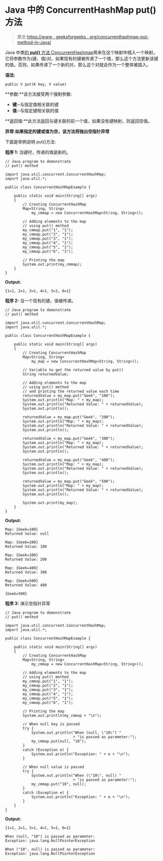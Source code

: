 # Java 中的 ConcurrentHashMap put()方法

> 原文:[https://www . geeksforgeeks . org/concurrenthashmap-put-method-in-Java/](https://www.geeksforgeeks.org/concurrenthashmap-put-method-in-java/)

Java 中类[的 **put()** 方法 ConcurrentHashmap](https://www.geeksforgeeks.org/concurrenthashmap-in-java/)用来在这个映射中插入一个映射。它将参数作为(键、值)对。如果现有的键被传递了一个值，那么这个方法更新该键的值。否则，如果传递了一个新的对，那么这个对就会作为一个整体被插入。

**语法:**

```
public V put(K key, V value)
```

**参数:**该方法接受两个强制参数:

*   **键**:–与指定值相关联的键
*   **值**:–与指定键相关联的值

**返回值:**此方法返回与键关联的前一个值，如果没有键映射，则返回空值。

**异常:**如果指定的键或值为空，该方法将抛出**空指针异常**

下面是举例说明 put()方法:

**程序 1:** 当键时，传递的值是新的。

```
// Java program to demonstrate
// put() method

import java.util.concurrent.ConcurrentHashMap;
import java.util.*;

public class ConcurrentHashMapExample {

    public static void main(String[] args)
    {
        // Creating ConcurrentHashMap
        Map<String, String>
            my_cmmap = new ConcurrentHashMap<String, String>();

        // Adding elements to the map
        // using put() method
        my_cmmap.put("1", "1");
        my_cmmap.put("2", "1");
        my_cmmap.put("3", "1");
        my_cmmap.put("4", "1");
        my_cmmap.put("5", "1");
        my_cmmap.put("6", "1");

        // Printing the map
        System.out.print(my_cmmap);
    }
}
```

**Output:**

```
{1=1, 2=1, 3=1, 4=1, 5=1, 6=1}

```

**程序 2:** 当一个现有的键，值被传递。

```
// Java program to demonstrate
// put() method

import java.util.concurrent.ConcurrentHashMap;
import java.util.*;

public class ConcurrentHashMapExample {

    public static void main(String[] args)
    {
        // Creating ConcurrentHashMap
        Map<String, String>
            my_map = new ConcurrentHashMap<String, String>();

        // Variable to get the returned value by put()
        String returnedValue;

        // Adding elements to the map
        // using put() method
        // and printing the returned value each time
        returnedValue = my_map.put("Geek", "100");
        System.out.println("Map: " + my_map);
        System.out.println("Returned Value: " + returnedValue);
        System.out.println();

        returnedValue = my_map.put("Geek", "200");
        System.out.println("Map: " + my_map);
        System.out.println("Returned Value: " + returnedValue);
        System.out.println();

        returnedValue = my_map.put("Geek", "300");
        System.out.println("Map: " + my_map);
        System.out.println("Returned Value: " + returnedValue);
        System.out.println();

        returnedValue = my_map.put("Geek", "400");
        System.out.println("Map: " + my_map);
        System.out.println("Returned Value: " + returnedValue);
        System.out.println();

        returnedValue = my_map.put("Geek", "500");
        System.out.println("Map: " + my_map);
        System.out.println("Returned Value: " + returnedValue);
        System.out.println();

        System.out.print(my_map);
    }
}
```

**Output:**

```
Map: {Geek=100}
Returned Value: null

Map: {Geek=200}
Returned Value: 100

Map: {Geek=300}
Returned Value: 200

Map: {Geek=400}
Returned Value: 300

Map: {Geek=500}
Returned Value: 400

{Geek=500}

```

**程序 3:** 演示空指针异常

```
// Java program to demonstrate
// put() method

import java.util.concurrent.ConcurrentHashMap;
import java.util.*;

public class ConcurrentHashMapExample {

    public static void main(String[] args)
    {
        // Creating ConcurrentHashMap
        Map<String, String>
            my_cmmap = new ConcurrentHashMap<String, String>();

        // Adding elements to the map
        // using put() method
        my_cmmap.put("1", "1");
        my_cmmap.put("2", "1");
        my_cmmap.put("3", "1");
        my_cmmap.put("4", "1");
        my_cmmap.put("5", "1");
        my_cmmap.put("6", "1");

        // Printing the map
        System.out.println(my_cmmap + "\n");

        // When null key is passed
        try {
            System.out.println("When (null, \"10\") "
                               + "is passed as parameter:");
            my_cmmap.put(null, "10");
        }
        catch (Exception e) {
            System.out.println("Exception: " + e + "\n");
        }

        // When null value is passed
        try {
            System.out.println("When (\"10\", null) "
                               + "is passed as parameter:");
            my_cmmap.put("10", null);
        }
        catch (Exception e) {
            System.out.println("Exception: " + e + "\n");
        }
    }
}
```

**Output:**

```
{1=1, 2=1, 3=1, 4=1, 5=1, 6=1}

When (null, "10") is passed as parameter:
Exception: java.lang.NullPointerException

When ("10", null) is passed as parameter:
Exception: java.lang.NullPointerException

```